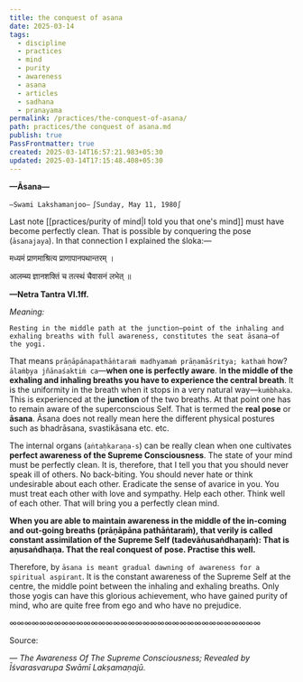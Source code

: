 ```yaml
---
title: the conquest of asana
date: 2025-03-14
tags:
  - discipline
  - practices
  - mind
  - purity
  - awareness
  - asana
  - articles
  - sadhana
  - pranayama
permalink: /practices/the-conquest-of-asana/
path: practices/the conquest of asana.md
publish: true
PassFrontmatter: true
created: 2025-03-14T16:57:21.983+05:30
updated: 2025-03-14T17:15:48.408+05:30
---
```


**—Āsana—**

`—Swami Lakshamanjoo—`
`∫Sunday, May 11, 1980∫`


Last note [[practices/purity of mind\|I told you that one's mind]] must have become perfectly clean. That is possible by conquering the pose (`āsanajaya`). In that connection I explained the śloka:— 

<span class="center-text">मध्यमं प्राणमाश्रित्य प्राणापानपथान्तरम् ।</span>

<span class="center-text">आलम्ब्य ज्ञानशक्तिं च तत्स्थं चैवासनं लभेत् ॥</span>

<span class="center-text">**—Netra Tantra VI.1ff.**</span>

*Meaning:*

`Resting in the middle path at the junction–point of the inhaling and exhaling breaths with full awareness, constitutes the seat āsana—of the yogi.`

That means `prāṇāpānapathāṅtaraṁ madhyamaṁ prāṇamāśritya; kathaṁ` how? `ālaṁḅya jñānaśaktiṁ ca`—**when one is perfectly aware**. I**n the middle of the exhaling and inhaling breaths you have to experience the central breath**. It is the uniformity in the breath when it stops in a very natural way—`kuṁbhaka`. This is experienced at the **junction** of the two breaths. At that point one has to remain aware of the superconscious Self. That is termed the **real pose** or **āsana**. Āsana does not really mean here the different physical postures such as bhadrāsana, svastikāsana etc. etc. 

The internal organs (`aṅtaḥkaraṇa-s`) can be really clean when one cultivates **perfect awareness of the Supreme Consciousness**. The state of your mind must be perfectly clean. It is, therefore, that I tell you that you should never speak ill of others. No back-biting. You should never hate or think undesirable about each other. Eradicate the sense of avarice in you. You must treat each other with love and sympathy. Help each other. Think well of each other. That will bring you a perfectly clean mind. 

**When you are able to maintain awareness in the middle of the in-coming and out-going breaths (prāṇāpāna pathāṅtaraṁ), that verily is called constant assimilation of the Supreme Self (tadevāṅusaṅdhaṇaṁ): That is aṇusaṅdhaṇa. That the real conquest of pose. Practise this well.** 

Therefore, by `āsana is meant gradual dawning of awareness for a spiritual aspirant`. It is the constant awareness of the Supreme Self at the centre, the middle point between the inhaling and exhaling breaths. Only those yogis can have this glorious achievement, who have gained purity of mind, who are quite free from ego and who have no prejudice.

∞∞∞∞∞∞∞∞∞∞∞∞∞∞∞∞∞∞∞∞∞∞∞∞∞∞∞∞∞∞∞∞∞∞

Source:

_— The Awareness Of The Supreme Consciousness; Revealed by Īśvarasvarupa Swāmī Lakṣamaṇajū._
